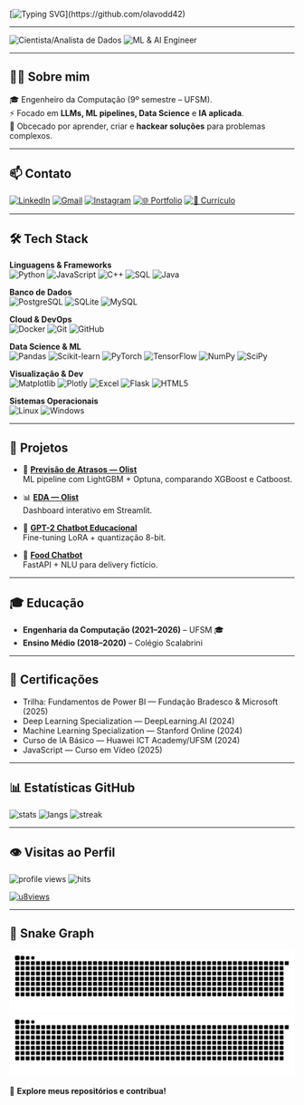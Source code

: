 

[![Typing SVG](https://readme-typing-svg.herokuapp.com/?color=00FF00&size=30&center=true&vCenter=true&width=1000&lines=>+Bem-vindo+ao+meu+perfil%2C+humano!;>+Eu+sou+Olavo+Defendi+Dalberto+💻;>+ML+%26+AI+Engineer+em+constante+evolução...)](https://github.com/olavodd42)

---

![Cientista/Analista de Dados](https://img.shields.io/badge/💀_Cientista/Analista_de_Dados-000000?style=for-the-badge&logo=matrix&logoColor=00ff00&labelColor=000000&color=000000)
![ML & AI Engineer](https://img.shields.io/badge/👾_ML_&_AI_Engineer-000000?style=for-the-badge&logo=tensorflow&logoColor=ff0080&labelColor=000000&color=000000)

---

## 👨‍💻 Sobre mim
🎓 Engenheiro da Computação (9º semestre – UFSM).  
⚡ Focado em **LLMs, ML pipelines, Data Science** e **IA aplicada**.  
🧠 Obcecado por aprender, criar e **hackear soluções** para problemas complexos.  

---

## 📫 Contato
[![LinkedIn](https://img.shields.io/badge/LinkedIn-0e76a8?style=for-the-badge&logo=linkedin&logoColor=white)](https://www.linkedin.com/in/olavo-defendi-dalberto-050144235)
[![Gmail](https://img.shields.io/badge/Gmail-c0392b?style=for-the-badge&logo=gmail&logoColor=white)](mailto:olavodalberto921@gmail.com)
[![Instagram](https://img.shields.io/badge/Instagram-e84393?style=for-the-badge&logo=instagram&logoColor=white)](https://www.instagram.com/dalbertolavo/)
[![🌐 Portfolio](https://img.shields.io/badge/🌐%20Portfolio-00FFB3?style=for-the-badge&logo=firefox&logoColor=white)](https://olavodd42.vercel.app/)
[![📄 Currículo](https://img.shields.io/badge/📄%20Currículo-FF4C8B?style=for-the-badge&logo=googledocs&logoColor=white)](https://drive.google.com/file/d/1L-4K_zcXCpPtoCAwVGVzGsBEDiuaE2Gt/view?usp=sharing)

---

## 🛠️ Tech Stack

**Linguagens & Frameworks**  
![Python](https://img.shields.io/badge/Python-3776AB?style=for-the-badge&logo=python&logoColor=white)
![JavaScript](https://img.shields.io/badge/JavaScript-F7DF1E?style=for-the-badge&logo=javascript&logoColor=black)
![C++](https://img.shields.io/badge/C++-00599C?style=for-the-badge&logo=c%2B%2B&logoColor=white)
![SQL](https://img.shields.io/badge/SQL-4479A1?style=for-the-badge&logo=postgresql&logoColor=white)
![Java](https://img.shields.io/badge/Java-ED8B00?style=for-the-badge&logo=openjdk&logoColor=white)

**Banco de Dados**  
![PostgreSQL](https://img.shields.io/badge/PostgreSQL-316192?style=for-the-badge&logo=postgresql&logoColor=white)
![SQLite](https://img.shields.io/badge/SQLite-07405E?style=for-the-badge&logo=sqlite&logoColor=white)
![MySQL](https://img.shields.io/badge/MySQL-005C84?style=for-the-badge&logo=mysql&logoColor=white)

**Cloud & DevOps**  
![Docker](https://img.shields.io/badge/Docker-2496ED?style=for-the-badge&logo=docker&logoColor=white)
![Git](https://img.shields.io/badge/Git-F05032?style=for-the-badge&logo=git&logoColor=white)
![GitHub](https://img.shields.io/badge/GitHub-000000?style=for-the-badge&logo=github&logoColor=white)

**Data Science & ML**  
![Pandas](https://img.shields.io/badge/Pandas-150458?style=for-the-badge&logo=pandas&logoColor=white)
![Scikit-learn](https://img.shields.io/badge/Scikit--Learn-F7931E?style=for-the-badge&logo=scikit-learn&logoColor=white)
![PyTorch](https://img.shields.io/badge/PyTorch-EE4C2C?style=for-the-badge&logo=pytorch&logoColor=white)
![TensorFlow](https://img.shields.io/badge/TensorFlow-FF6F00?style=for-the-badge&logo=tensorflow&logoColor=white)
![NumPy](https://img.shields.io/badge/NumPy-013243?style=for-the-badge&logo=numpy&logoColor=white)
![SciPy](https://img.shields.io/badge/SciPy-0C55A5?style=for-the-badge&logo=scipy&logoColor=white)

**Visualização & Dev**  
![Matplotlib](https://img.shields.io/badge/Matplotlib-ffffff?style=for-the-badge&logo=Matplotlib&logoColor=black)
![Plotly](https://img.shields.io/badge/Plotly-3F4F75?style=for-the-badge&logo=plotly&logoColor=white)
![Excel](https://img.shields.io/badge/Excel-217346?style=for-the-badge&logo=microsoft-excel&logoColor=white)
![Flask](https://img.shields.io/badge/Flask-000000?style=for-the-badge&logo=flask&logoColor=white)
![HTML5](https://img.shields.io/badge/HTML5-E34F26?style=for-the-badge&logo=html5&logoColor=white)

**Sistemas Operacionais**  
![Linux](https://img.shields.io/badge/Linux-FCC624?style=for-the-badge&logo=linux&logoColor=black)
![Windows](https://img.shields.io/badge/Windows-0078D6?style=for-the-badge&logo=windows&logoColor=white)

---


## 📌 Projetos

- 🔮 **[Previsão de Atrasos — Olist](https://github.com/olavodd42/delay_forecast_olist)**  
  ML pipeline com LightGBM + Optuna, comparando XGBoost e Catboost.  

- 📊 **[EDA — Olist](https://github.com/olavodd42/analise_exploratoria_olist)**  
  Dashboard interativo em Streamlit.  

- 🤖 **[GPT-2 Chatbot Educacional](https://github.com/olavodd42/gpt2_chatbot_edu)**  
  Fine-tuning LoRA + quantização 8-bit.  

- 🍔 **[Food Chatbot](https://github.com/olavodd42/food-chatbot-project)**  
  FastAPI + NLU para delivery fictício.  


---

## 🎓 Educação
- **Engenharia da Computação (2021–2026)** – UFSM 🎓  
- **Ensino Médio (2018–2020)** – Colégio Scalabrini  

---


## 📜 Certificações
- Trilha: Fundamentos de Power BI — Fundação Bradesco & Microsoft (2025)  
- Deep Learning Specialization — DeepLearning.AI (2024)  
- Machine Learning Specialization — Stanford Online (2024)  
- Curso de IA Básico — Huawei ICT Academy/UFSM (2024)  
- JavaScript — Curso em Vídeo (2025)  

---

## 📊 Estatísticas GitHub

![stats](https://github-readme-stats.vercel.app/api?username=olavodd42&show_icons=true&theme=chartreuse-dark&hide_border=true&border_radius=10)
![langs](https://github-readme-stats.vercel.app/api/top-langs/?username=olavodd42&layout=donut&langs_count=8&theme=chartreuse-dark&hide_border=true&border_radius=10)
![streak](https://github-readme-streak-stats.herokuapp.com/?user=olavodd42&theme=radical&hide_border=true&border_radius=10)

---

## 👁️ Visitas ao Perfil

![profile views](https://komarev.com/ghpvc/?username=olavodd42&style=for-the-badge&color=00ffb3&label=PROFILE+VIEWS)
![hits](https://api.visitorbadge.io/api/visitors?path=olavodd42%2Folavodd42&label=HITS&countColor=%2300ffb3&style=for-the-badge&labelStyle=upper&labelColor=000000)

[![u8views](https://u8views.com/api/v1/github/profiles/125816508/views/day-week-month-total-count.svg?color=00ffb3)](https://u8views.com/github/olavodd42)


---

## 🐍 Snake Graph

![github-snake-light](https://raw.githubusercontent.com/olavodd42/olavodd42/output/github-contribution-grid-snake.svg#gh-light-mode-only)
![github-snake-dark](https://raw.githubusercontent.com/olavodd42/olavodd42/output/github-contribution-grid-snake-dark.svg#gh-dark-mode-only)

🌟 **Explore meus repositórios e contribua!**

